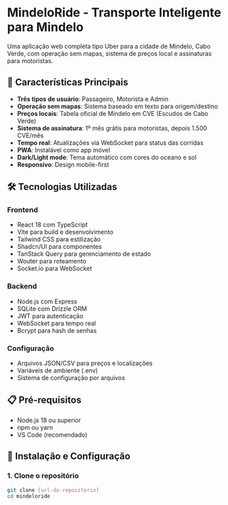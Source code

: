 # MindeloRide - Transporte Inteligente para Mindelo

Uma aplicação web completa tipo Uber para a cidade de Mindelo, Cabo Verde, com operação sem mapas, sistema de preços local e assinaturas para motoristas.

## 🚀 Características Principais

- **Três tipos de usuário**: Passageiro, Motorista e Admin
- **Operação sem mapas**: Sistema baseado em texto para origem/destino
- **Preços locais**: Tabela oficial de Mindelo em CVE (Escudos de Cabo Verde)
- **Sistema de assinatura**: 1º mês grátis para motoristas, depois 1.500 CVE/mês
- **Tempo real**: Atualizações via WebSocket para status das corridas
- **PWA**: Instalável como app móvel
- **Dark/Light mode**: Tema automático com cores do oceano e sol
- **Responsivo**: Design mobile-first

## 🛠️ Tecnologias Utilizadas

### Frontend
- React 18 com TypeScript
- Vite para build e desenvolvimento
- Tailwind CSS para estilização
- Shadcn/UI para componentes
- TanStack Query para gerenciamento de estado
- Wouter para roteamento
- Socket.io para WebSocket

### Backend
- Node.js com Express
- SQLite com Drizzle ORM
- JWT para autenticação
- WebSocket para tempo real
- Bcrypt para hash de senhas

### Configuração
- Arquivos JSON/CSV para preços e localizações
- Variáveis de ambiente (.env)
- Sistema de configuração por arquivos

## 📋 Pré-requisitos

- Node.js 18 ou superior
- npm ou yarn
- VS Code (recomendado)

## 🔧 Instalação e Configuração

### 1. Clone o repositório
```bash
git clone [url-do-repositorio]
cd mindeloride
